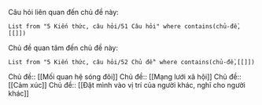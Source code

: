 Câu hỏi liên quan đến chủ đề này:
```dataview
List from "5 Kiến thức, câu hỏi/51 Câu hỏi" where contains(chủ-đề,[[]]) 
```

Chủ đề quan tâm đến chủ đề này:
```dataview
List from "5 Kiến thức, câu hỏi/52 Chủ đề" where contains(chủ-đề,[[]]) 
```

Chủ đề:: [[Mối quan hệ sóng đôi]]
Chủ đề:: [[Mạng lưới xã hội]]
Chủ đề:: [[Cảm xúc]]
Chủ đề:: [[Đặt mình vào vị trí của người khác, nghĩ cho người khác]]

